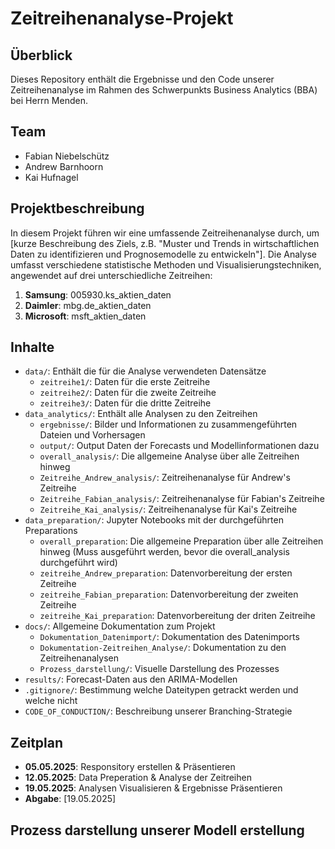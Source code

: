 # Zeitreihenanalyse-Projekt

## Überblick
Dieses Repository enthält die Ergebnisse und den Code unserer Zeitreihenanalyse im Rahmen des Schwerpunkts Business Analytics (BBA) bei Herrn Menden.

## Team
- Fabian Niebelschütz
- Andrew Barnhoorn
- Kai Hufnagel

## Projektbeschreibung
In diesem Projekt führen wir eine umfassende Zeitreihenanalyse durch, um [kurze Beschreibung des Ziels, z.B. "Muster und Trends in wirtschaftlichen Daten zu identifizieren und Prognosemodelle zu entwickeln"]. Die Analyse umfasst verschiedene statistische Methoden und Visualisierungstechniken, angewendet auf drei unterschiedliche Zeitreihen:

1. **Samsung**: 005930.ks_aktien_daten
2. **Daimler**: mbg.de_aktien_daten
3. **Microsoft**: msft_aktien_daten

## Inhalte
- `data/`: Enthält die für die Analyse verwendeten Datensätze
  - `zeitreihe1/`: Daten für die erste Zeitreihe
  - `zeitreihe2/`: Daten für die zweite Zeitreihe
  - `zeitreihe3/`: Daten für die dritte Zeitreihe
- `data_analytics/`: Enthält alle Analysen zu den Zeitreihen
  - `ergebnisse/`: Bilder und Informationen zu zusammengeführten Dateien und Vorhersagen
  - `output/`: Output Daten der Forecasts und Modellinformationen dazu
  - `overall_analysis/`: Die allgemeine Analyse über alle Zeitreihen hinweg
  - `Zeitreihe_Andrew_analysis/`: Zeitreihenanalyse für Andrew's Zeitreihe
  - `Zeitreihe_Fabian_analysis/`: Zeitreihenanalyse für Fabian's Zeitreihe
  - `Zeitreihe_Kai_analysis/`: Zeitreihenanalyse für Kai's Zeitreihe
- `data_preparation/`: Jupyter Notebooks mit der durchgeführten Preparations
  - `overall_preparation`: Die allgemeine Preparation über alle Zeitreihen hinweg (Muss ausgeführt werden, bevor die overall_analysis durchgeführt wird)
  - `zeitreihe_Andrew_preparation`: Datenvorbereitung der ersten Zeitreihe
  - `zeitreihe_Fabian_preparation`: Datenvorbereitung der zweiten Zeitreihe
  - `zeitreihe_Kai_preparation`: Datenvorbereitung der driten Zeitreihe
- `docs/`: Allgemeine Dokumentation zum Projekt
  - `Dokumentation_Datenimport/`: Dokumentation des Datenimports
  - `Dokumentation-Zeitreihen_Analyse/`: Dokumentation zu den Zeitreihenanalysen
  - `Prozess_darstellung/`: Visuelle Darstellung des Prozesses
- `results/`: Forecast-Daten aus den ARIMA-Modellen
- `.gitignore/`: Bestimmung welche Dateitypen getrackt werden und welche nicht
- `CODE_OF_CONDUCTION/`: Beschreibung unserer Branching-Strategie

## Zeitplan
- **05.05.2025**: Responsitory erstellen & Präsentieren
- **12.05.2025**: Data Preperation & Analyse der Zeitreihen
- **19.05.2025**: Analysen Visualisieren & Ergebnisse Präsentieren
- **Abgabe**: [19.05.2025]

## Prozess darstellung unserer Modell erstellung
